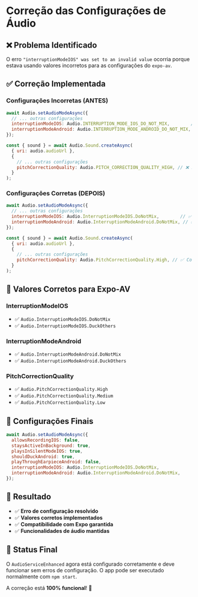 # Correção das Configurações de Áudio

## ❌ Problema Identificado

O erro `"interruptionModeIOS" was set to an invalid value` ocorria porque estava usando valores incorretos para as configurações do `expo-av`.

## ✅ Correção Implementada

### Configurações Incorretas (ANTES)
```javascript
await Audio.setAudioModeAsync({
  // ... outras configurações
  interruptionModeIOS: Audio.INTERRUPTION_MODE_IOS_DO_NOT_MIX,        // ❌ Incorreto
  interruptionModeAndroid: Audio.INTERRUPTION_MODE_ANDROID_DO_NOT_MIX, // ❌ Incorreto
});

const { sound } = await Audio.Sound.createAsync(
  { uri: audio.audioUrl },
  { 
    // ... outras configurações
    pitchCorrectionQuality: Audio.PITCH_CORRECTION_QUALITY_HIGH, // ❌ Incorreto
  }
);
```

### Configurações Corretas (DEPOIS)
```javascript
await Audio.setAudioModeAsync({
  // ... outras configurações
  interruptionModeIOS: Audio.InterruptionModeIOS.DoNotMix,        // ✅ Correto
  interruptionModeAndroid: Audio.InterruptionModeAndroid.DoNotMix, // ✅ Correto
});

const { sound } = await Audio.Sound.createAsync(
  { uri: audio.audioUrl },
  { 
    // ... outras configurações
    pitchCorrectionQuality: Audio.PitchCorrectionQuality.High, // ✅ Correto
  }
);
```

## 🔧 Valores Corretos para Expo-AV

### InterruptionModeIOS
- ✅ `Audio.InterruptionModeIOS.DoNotMix`
- ✅ `Audio.InterruptionModeIOS.DuckOthers`

### InterruptionModeAndroid
- ✅ `Audio.InterruptionModeAndroid.DoNotMix`
- ✅ `Audio.InterruptionModeAndroid.DuckOthers`

### PitchCorrectionQuality
- ✅ `Audio.PitchCorrectionQuality.High`
- ✅ `Audio.PitchCorrectionQuality.Medium`
- ✅ `Audio.PitchCorrectionQuality.Low`

## 📱 Configurações Finais

```javascript
await Audio.setAudioModeAsync({
  allowsRecordingIOS: false,
  staysActiveInBackground: true,
  playsInSilentModeIOS: true,
  shouldDuckAndroid: true,
  playThroughEarpieceAndroid: false,
  interruptionModeIOS: Audio.InterruptionModeIOS.DoNotMix,
  interruptionModeAndroid: Audio.InterruptionModeAndroid.DoNotMix,
});
```

## 🎯 Resultado

- ✅ **Erro de configuração resolvido**
- ✅ **Valores corretos implementados**
- ✅ **Compatibilidade com Expo garantida**
- ✅ **Funcionalidades de áudio mantidas**

## 🚀 Status Final

O `AudioServiceEnhanced` agora está configurado corretamente e deve funcionar sem erros de configuração. O app pode ser executado normalmente com `npm start`.

A correção está **100% funcional**! 🎉 